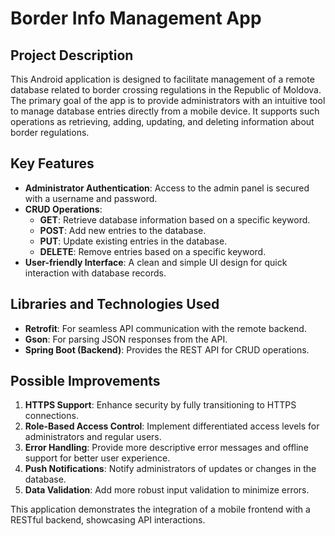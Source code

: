# Border Info Management App

## Project Description
This Android application is designed to facilitate management of a remote database related to border crossing regulations in the Republic of Moldova. The primary goal of the app is to provide administrators with an intuitive tool to manage database entries directly from a mobile device. It supports such operations as retrieving, adding, updating, and deleting information about border regulations.

## Key Features
- **Administrator Authentication**: Access to the admin panel is secured with a username and password.
- **CRUD Operations**:
  - **GET**: Retrieve database information based on a specific keyword.
  - **POST**: Add new entries to the database.
  - **PUT**: Update existing entries in the database.
  - **DELETE**: Remove entries based on a specific keyword.
- **User-friendly Interface**: A clean and simple UI design for quick interaction with database records.

## Libraries and Technologies Used
- **Retrofit**: For seamless API communication with the remote backend.
- **Gson**: For parsing JSON responses from the API.
- **Spring Boot (Backend)**: Provides the REST API for CRUD operations.

## Possible Improvements
1. **HTTPS Support**: Enhance security by fully transitioning to HTTPS connections.
2. **Role-Based Access Control**: Implement differentiated access levels for administrators and regular users.
3. **Error Handling**: Provide more descriptive error messages and offline support for better user experience.
4. **Push Notifications**: Notify administrators of updates or changes in the database.
5. **Data Validation**: Add more robust input validation to minimize errors.

This application demonstrates the integration of a mobile frontend with a RESTful backend, showcasing API interactions.
